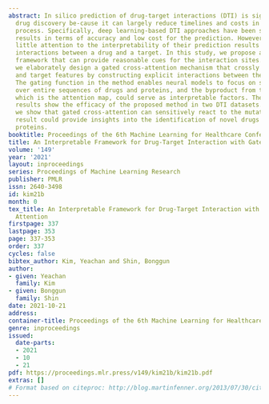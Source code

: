 ```yaml
---
abstract: In silico prediction of drug-target interactions (DTI) is significant for
  drug discovery be-cause it can largely reduce timelines and costs in the drug development
  process. Specifically, deep learning-based DTI approaches have been shown promising
  results in terms of accuracy and low cost for the prediction. However, they pay
  little attention to the interpretability of their prediction results and feature-level
  interactions between a drug and a target. In this study, we propose a novel interpretable
  framework that can provide reasonable cues for the interaction sites. To this end,
  we elaborately design a gated cross-attention mechanism that crossly attends drug
  and target features by constructing explicit interactions between these features.
  The gating function in the method enables neural models to focus on salient regions
  over entire sequences of drugs and proteins, and the byproduct from the function,
  which is the attention map, could serve as interpretable factors. The experimental
  results show the efficacy of the proposed method in two DTI datasets. Additionally,
  we show that gated cross-attention can sensitively react to the mutation, and this
  result could provide insights into the identification of novel drugs targeting mutant
  proteins.
booktitle: Proceedings of the 6th Machine Learning for Healthcare Conference
title: An Interpretable Framework for Drug-Target Interaction with Gated Cross Attention
volume: '149'
year: '2021'
layout: inproceedings
series: Proceedings of Machine Learning Research
publisher: PMLR
issn: 2640-3498
id: kim21b
month: 0
tex_title: An Interpretable Framework for Drug-Target Interaction with Gated Cross
  Attention
firstpage: 337
lastpage: 353
page: 337-353
order: 337
cycles: false
bibtex_author: Kim, Yeachan and Shin, Bonggun
author:
- given: Yeachan
  family: Kim
- given: Bonggun
  family: Shin
date: 2021-10-21
address:
container-title: Proceedings of the 6th Machine Learning for Healthcare Conference
genre: inproceedings
issued:
  date-parts:
  - 2021
  - 10
  - 21
pdf: https://proceedings.mlr.press/v149/kim21b/kim21b.pdf
extras: []
# Format based on citeproc: http://blog.martinfenner.org/2013/07/30/citeproc-yaml-for-bibliographies/
---
```

